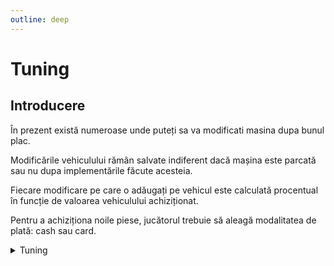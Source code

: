 ```yaml
---
outline: deep
---
```


# Tuning

## Introducere

În prezent există numeroase unde puteți sa va modificati masina dupa bunul plac. 

Modificările vehiculului rămân salvate indiferent dacă mașina este parcată sau nu dupa implementările făcute acesteia.

Fiecare modificare pe care o adăugați pe vehicul este calculată procentual în funcție de valoarea vehiculului achiziționat.

Pentru a achiziționa noile piese, jucătorul trebuie să aleagă modalitatea de plată: cash sau card.

<details>
  <summary>Tuning</summary>
  <img src="https://v.b-zone.ro/images/wiki/tuning.gif" alt="Tuning">
</details>